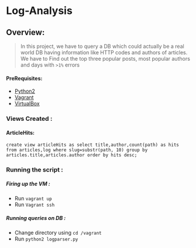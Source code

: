 # Log-Analysis

## Overview:
>In this project, we have to query a DB which could actually be a real world DB having information like HTTP codes and authors of articles. We have to Find out the top three popular posts, most popular authors and days with `>1%` errors

#### PreRequisites:
  *  [Python2](https://www.python.org/)
  *  [Vagrant](https://www.vagrantup.com/)
  *  [VirtualBox](https://www.virtualbox.org/)

### Views Created :

#### ArticleHits:
```
create view articleHits as select title,author,count(path) as hits from articles,log where slug=substr(path, 10) group by articles.title,articles.author order by hits desc;
```

### Running the script :

##### Firing up the VM :
* Run `vagrant up`
* Run `Vagrant ssh`

##### Running queries on DB :
* Change directory using `cd /vagrant`
* Run `python2 logparser.py`
